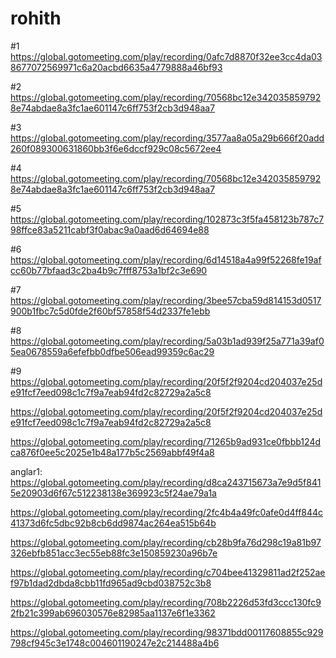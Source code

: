 # rohith

#1
https://global.gotomeeting.com/play/recording/0afc7d8870f32ee3cc4da038677072569971c6a20acbd6635a4779888a46bf93

#2
https://global.gotomeeting.com/play/recording/70568bc12e3420358597928e74abdae8a3fc1ae601147c6ff753f2cb3d948aa7

#3
https://global.gotomeeting.com/play/recording/3577aa8a05a29b666f20add260f089300631860bb3f6e6dccf929c08c5672ee4

#4 
https://global.gotomeeting.com/play/recording/70568bc12e3420358597928e74abdae8a3fc1ae601147c6ff753f2cb3d948aa7

#5
https://global.gotomeeting.com/play/recording/102873c3f5fa458123b787c798ffce83a5211cabf3f0abac9a0aad6d64694e88

#6
https://global.gotomeeting.com/play/recording/6d14518a4a99f52268fe19afcc60b77bfaad3c2ba4b9c7fff8753a1bf2c3e690

#7
https://global.gotomeeting.com/play/recording/3bee57cba59d814153d0517900b1fbc7c5d0fde2f60bf57858f54d2337fe1ebb

#8
https://global.gotomeeting.com/play/recording/5a03b1ad939f25a771a39af05ea0678559a6efefbb0dfbe506ead99359c6ac29

#9
https://global.gotomeeting.com/play/recording/20f5f2f9204cd204037e25de91fcf7eed098c1c7f9a7eab94fd2c82729a2a5c8

https://global.gotomeeting.com/play/recording/20f5f2f9204cd204037e25de91fcf7eed098c1c7f9a7eab94fd2c82729a2a5c8

https://global.gotomeeting.com/play/recording/71265b9ad931ce0fbbb124dca876f0ee5c2025e1b48a177b5c2569abbf49f4a8


anglar1:
https://global.gotomeeting.com/play/recording/d8ca243715673a7e9d5f8415e20903d6f67c512238138e369923c5f24ae79a1a

https://global.gotomeeting.com/play/recording/2fc4b4a49fc0afe0d4ff844c41373d6fc5dbc92b8cb6dd9874ac264ea515b64b

https://global.gotomeeting.com/play/recording/cb28b9fa76d298c19a81b97326ebfb851acc3ec55eb88fc3e150859230a96b7e

https://global.gotomeeting.com/play/recording/c704bee41329811ad2f252aef97b1dad2dbda8cbb11fd965ad9cbd038752c3b8

https://global.gotomeeting.com/play/recording/708b2226d53fd3ccc130fc92fb21c399ab696030576e82985aa1137e6f1e3362

https://global.gotomeeting.com/play/recording/98371bdd00117608855c929798cf945c3e1748c004601190247e2c214488a4b6
